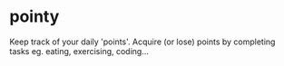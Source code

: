 pointy
======

Keep track of your daily 'points'. Acquire (or lose) points by completing tasks eg. eating, exercising, coding...

